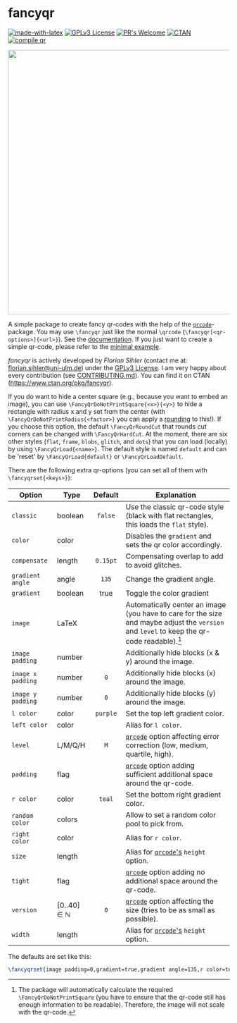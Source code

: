 # fancyqr

[![made-with-latex](https://img.shields.io/badge/Made%20with-LaTeX-1f425f.svg)](https://www.latex-project.org/) [![GPLv3 License](https://img.shields.io/badge/License-GPL%20v3-yellow.svg)](https://opensource.org/licenses/GPL-3.0) [![PR's Welcome](https://img.shields.io/badge/PRs-welcome-brightgreen.svg?style=flat)](http://makeapullrequest.com) [![CTAN](https://badgen.net/badge/On/CTAN/cyan)](https://www.ctan.org/pkg/fancyqr) [![compile qr](https://github.com/EagleoutIce/fancyqr/actions/workflows/compile.yaml/badge.svg)](https://github.com/EagleoutIce/fancyqr/actions/workflows/compile.yaml)

[<img src="https://github.com/EagleoutIce/fancyqr/blob/gh-pages/preview-1.png?raw=true" width="600"/>](qr-example.tex)

A simple package to create fancy qr-codes with the help of the [`qrcode`][qrcode]-package.
You may use `\fancyqr` just like the normal `\qrcode` (`\fancyqr[<qr-options>]{<url>}`). See the [documentation](https://media.githubusercontent.com/media/EagleoutIce/fancyqr/gh-pages/build/fancyqr-doc.pdf). If you just want to create a simple qr-code, please refer to the [minimal example](qr-minimal.tex).

*fancyqr* is actively developed by *Florian Sihler* (contact me at: <florian.sihler@uni-ulm.de>) under the [GPLv3 License](LICENSE). I am very happy about every contribution (see [CONTRIBUTING.md](CONTRIBUTING.md)). You can find it on CTAN (<https://www.ctan.org/pkg/fancyqr>).

If you do want to hide a center square (e.g., because you want to embed an image), you can use `\FancyQrDoNotPrintSquare{<x>}{<y>}` to hide a rectangle with radius x and y set from the center (with `\FancyQrDoNotPrintRadius{<factor>}` you can apply a [rounding](https://github.com/EagleoutIce/fancyqr/pull/41) to this!). If you choose this option, the default `\FancyQrRoundCut` that rounds cut corners can be changed with `\FancyQrHardCut`.
At the moment, there are six other styles (`flat`, `frame`, `blobs`, `glitch`, and `dots`) that you can load (locally) by using `\FancyQrLoad{<name>}`. The default style is named `default` and can be 'reset' by `\FancyQrLoad{default}` or `\FancyQrLoadDefault`.

There are the following extra qr-options (you can set all of them with `\fancyqrset{<keys>}`):

| Option            | Type        | Default  | Explanation                                                                                                                                |
| ----------------- | ----------- | :------: | ------------------------------------------------------------------------------------------------------------------------------------------ |
| `classic`         | boolean     |  `false` | Use the classic qr-code style (black with flat rectangles, this loads the `flat` style).                                                    |
| `color`           | color       |          | Disables the `gradient` and sets the qr color accordingly.                                                                                 |
| `compensate`      | length      | `0.15pt` | Compensating overlap to add to avoid glitches.                                                                                             |
| `gradient angle`  | angle       |  `135`   | Change the gradient angle.                                                                                                                 |
| `gradient`        | boolean     |   true   | Toggle the color gradient                                                                                                                  |
| `image`           | LaTeX       |          | Automatically center an image (you have to care for the size and maybe adjust the `version` and `level` to keep the qr-code readable).[^1] |
| `image padding`   | number      |          | Additionally hide blocks (x & y) around the image.                                                                                         |
| `image x padding` | number      |   `0`    | Additionally hide blocks (x) around the image.                                                                                             |
| `image y padding` | number      |   `0`    | Additionally hide blocks (y) around the image.                                                                                             |
| `l color`         | color       | `purple` | Set the top left gradient color.                                                                                                           |
| `left color`      | color       |          | Alias for `l color`.                                                                                                                       |
| `level`           | L/M/Q/H     |   `M`    | [`qrcode`][qrcode] option affecting error correction (low, medium, quartile, high).                                                        |
| `padding`         | flag        |          | [`qrcode`][qrcode] option adding sufficient additional space around the qr-code.                                                           |
| `r color`         | color       |  `teal`  | Set the bottom right gradient color.                                                                                                       |
| `random color`    | colors      |          | Allow to set a random color pool to pick from.                                                                                             |
| `right color`     | color       |          | Alias for `r color`.                                                                                                                       |
| `size`            | length      |          | Alias for [`qrcode`'s][qrcode] `height` option.                                                                                            |
| `tight`           | flag        |          | [`qrcode`][qrcode] option adding no additional space around the qr-code.                                                                   |
| `version`         | [0..40] ∈ ℕ |   `0`    | [`qrcode`][qrcode] option affecting the size (tries to be as small as possible).                                                           |
| `width`           | length      |          | Alias for [`qrcode`'s][qrcode] `height` option.                                                                                            |

The defaults are set like this:

```LateX
\fancyqrset{image padding=0,gradient=true,gradient angle=135,r color=teal,l color=purple}
```

[^1]: The package will automatically calculate the required `\FancyQrDoNotPrintSquare` (you have to ensure that the qr-code still has enough information to be readable). Therefore, the image will not scale with the qr-code.

[qrcode]: https://www.ctan.org/pkg/qrcode
